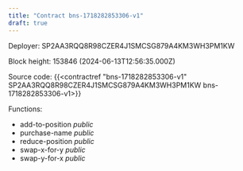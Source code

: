 ```yaml
---
title: "Contract bns-1718282853306-v1"
draft: true
---
```

Deployer: SP2AA3RQQ8R98CZER4J1SMCSG879A4KM3WH3PM1KW


 



Block height: 153846 (2024-06-13T12:56:35.000Z)

Source code: {{<contractref "bns-1718282853306-v1" SP2AA3RQQ8R98CZER4J1SMCSG879A4KM3WH3PM1KW bns-1718282853306-v1>}}

Functions:

* add-to-position _public_
* purchase-name _public_
* reduce-position _public_
* swap-x-for-y _public_
* swap-y-for-x _public_

